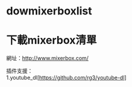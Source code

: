# dowmixerboxlist
# 下載mixerbox清單  </br>

網址：http://www.mixerbox.com/  </br>

插件支援：</br>
1.youtube_dl[https://github.com/rg3/youtube-dl]</br>
